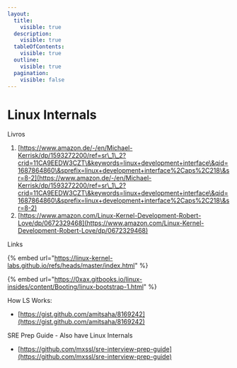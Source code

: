 ```yaml
---
layout:
  title:
    visible: true
  description:
    visible: true
  tableOfContents:
    visible: true
  outline:
    visible: true
  pagination:
    visible: false
---
```


# Linux Internals

Livros

1. [https://www.amazon.de/-/en/Michael-Kerrisk/dp/1593272200/ref=sr\_1\_2?crid=11CA9EEDW3CZT\&keywords=linux+development+interface\&qid=1687864860\&sprefix=linux+development+interface%2Caps%2C218\&sr=8-2](https://www.amazon.de/-/en/Michael-Kerrisk/dp/1593272200/ref=sr\_1\_2?crid=11CA9EEDW3CZT\&keywords=linux+development+interface\&qid=1687864860\&sprefix=linux+development+interface%2Caps%2C218\&sr=8-2)
2. [https://www.amazon.com/Linux-Kernel-Development-Robert-Love/dp/0672329468](https://www.amazon.com/Linux-Kernel-Development-Robert-Love/dp/0672329468)

Links



{% embed url="https://linux-kernel-labs.github.io/refs/heads/master/index.html" %}

{% embed url="https://0xax.gitbooks.io/linux-insides/content/Booting/linux-bootstrap-1.html" %}

How LS Works:

* [https://gist.github.com/amitsaha/8169242](https://gist.github.com/amitsaha/8169242)

SRE Prep Guide - Also have Linux Internals

* [https://github.com/mxssl/sre-interview-prep-guide](https://github.com/mxssl/sre-interview-prep-guide)
